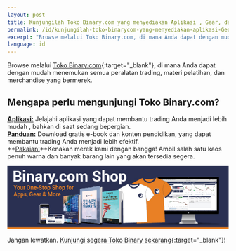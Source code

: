 ```yaml
---
layout: post
title: Kunjungilah Toko Binary.com yang menyediakan Aplikasi , Gear, dan banyak lagi!
permalink: /id/kunjungilah-toko-binarycom-yang-menyediakan-aplikasi-Gear-banyak-lagi/
excerpt: "Browse melalui Toko Binary.com, di mana Anda dapat dengan mudah menemukan semua peralatan trading, materi pelatihan, dan merchandise yang bermerek...."
language: id
---
```


Browse melalui [Toko Binary.com](https://shop.binary.com/collections/applications){:target="_blank"}, di mana Anda dapat dengan mudah menemukan semua peralatan trading, materi pelatihan, dan merchandise yang bermerek.

<h2>Mengapa perlu mengunjungi Toko Binary.com?</h2>


**<a href="https://shop.binary.com/collections/applications" target="_blank">Aplikasi:</a>** Jelajahi aplikasi yang dapat membantu trading Anda menjadi lebih mudah , bahkan di saat sedang bepergian.
<br>
**<a href="https://shop.binary.com/collections/guides" target="_blank">Panduan:</a>** Download gratis e-book dan konten pendidikan, yang dapat membantu trading Anda menjadi lebih efektif.
<br>
**<a href="https://shop.binary.com/collections/apparels" target="_blank">Pakaian:</a>**Kenakan merek kami dengan bangga! Ambil salah satu kaos penuh warna dan banyak barang lain yang akan tersedia segera.


<a href="https://shop.binary.com/collections/all" target="_blank"><img src="/images/binary-shop-email-image-01.jpg" alt="Binary.com"></a>

Jangan lewatkan. [Kunjungi segera Toko Binary sekarang](https://shop.binary.com/collections/all){:target="_blank"}!

